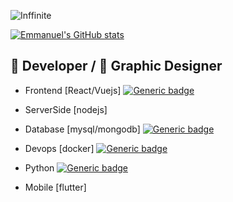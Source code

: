 <p><img align="center" src="https://github-readme-streak-stats.herokuapp.com/?user=Inffinite" alt="Inffinite" /></p>

[![Emmanuel's GitHub stats](https://github-readme-stats.anuraghazra1.vercel.app/api?username=Inffinite&count_private=true&include_all_commits=true&show_icons=true)](https://github.com/Inffinite)


## :hammer: Developer  /  :art: Graphic Designer

- Frontend [React/Vuejs] [![Generic badge](https://img.shields.io/badge/Prefers%20Vue-blue)](https://shields.io/)

- ServerSide [nodejs]

- Database [mysql/mongodb] [![Generic badge](https://img.shields.io/badge/Prefers%20MySql-blue)](https://shields.io/)

- Devops [docker] [![Generic badge](https://img.shields.io/badge/Still%20learning%20but%20competent%20nonetheless-blue)](https://shields.io/)

- Python [![Generic badge](https://img.shields.io/badge/More%20of%20a%20hobby-blue)](https://shields.io/)

- Mobile [flutter] 
